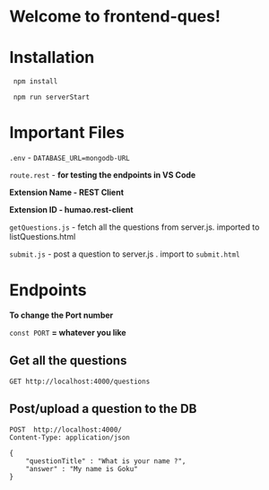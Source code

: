 # Welcome to frontend-ques!

# Installation
``` npm install```

``` npm run serverStart```

# Important Files
``` .env ``` - ```DATABASE_URL=mongodb-URL```

``` route.rest ``` - **for testing the endpoints in VS Code** 

**Extension Name - REST Client**

**Extension ID -  humao.rest-client**

`getQuestions.js` - fetch all the questions from server.js. imported to listQuestions.html

`submit.js` - post a question to server.js . import to `submit.html`

# Endpoints
**To change the Port number**

```const PORT``` **= whatever you like**

## Get all the questions

```GET http://localhost:4000/questions```


## Post/upload a question to the DB

```
POST  http://localhost:4000/
Content-Type: application/json

{
    "questionTitle" : "What is your name ?",
    "answer" : "My name is Goku"
}
```



